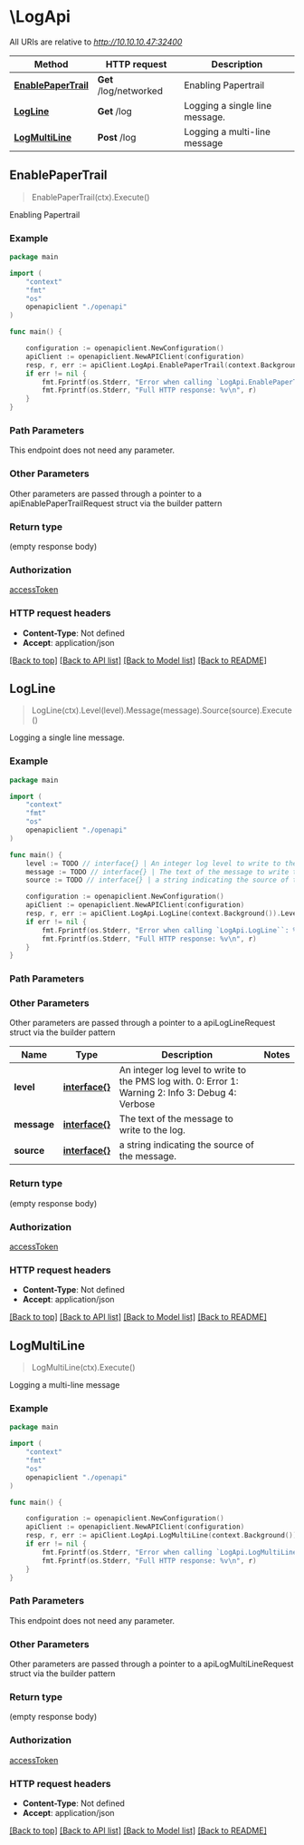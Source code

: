 # \LogApi

All URIs are relative to *http://10.10.10.47:32400*

Method | HTTP request | Description
------------- | ------------- | -------------
[**EnablePaperTrail**](LogApi.md#EnablePaperTrail) | **Get** /log/networked | Enabling Papertrail
[**LogLine**](LogApi.md#LogLine) | **Get** /log | Logging a single line message.
[**LogMultiLine**](LogApi.md#LogMultiLine) | **Post** /log | Logging a multi-line message



## EnablePaperTrail

> EnablePaperTrail(ctx).Execute()

Enabling Papertrail



### Example

```go
package main

import (
    "context"
    "fmt"
    "os"
    openapiclient "./openapi"
)

func main() {

    configuration := openapiclient.NewConfiguration()
    apiClient := openapiclient.NewAPIClient(configuration)
    resp, r, err := apiClient.LogApi.EnablePaperTrail(context.Background()).Execute()
    if err != nil {
        fmt.Fprintf(os.Stderr, "Error when calling `LogApi.EnablePaperTrail``: %v\n", err)
        fmt.Fprintf(os.Stderr, "Full HTTP response: %v\n", r)
    }
}
```

### Path Parameters

This endpoint does not need any parameter.

### Other Parameters

Other parameters are passed through a pointer to a apiEnablePaperTrailRequest struct via the builder pattern


### Return type

 (empty response body)

### Authorization

[accessToken](../README.md#accessToken)

### HTTP request headers

- **Content-Type**: Not defined
- **Accept**: application/json

[[Back to top]](#) [[Back to API list]](../README.md#documentation-for-api-endpoints)
[[Back to Model list]](../README.md#documentation-for-models)
[[Back to README]](../README.md)


## LogLine

> LogLine(ctx).Level(level).Message(message).Source(source).Execute()

Logging a single line message.



### Example

```go
package main

import (
    "context"
    "fmt"
    "os"
    openapiclient "./openapi"
)

func main() {
    level := TODO // interface{} | An integer log level to write to the PMS log with.   0: Error   1: Warning   2: Info  3: Debug   4: Verbose 
    message := TODO // interface{} | The text of the message to write to the log.
    source := TODO // interface{} | a string indicating the source of the message.

    configuration := openapiclient.NewConfiguration()
    apiClient := openapiclient.NewAPIClient(configuration)
    resp, r, err := apiClient.LogApi.LogLine(context.Background()).Level(level).Message(message).Source(source).Execute()
    if err != nil {
        fmt.Fprintf(os.Stderr, "Error when calling `LogApi.LogLine``: %v\n", err)
        fmt.Fprintf(os.Stderr, "Full HTTP response: %v\n", r)
    }
}
```

### Path Parameters



### Other Parameters

Other parameters are passed through a pointer to a apiLogLineRequest struct via the builder pattern


Name | Type | Description  | Notes
------------- | ------------- | ------------- | -------------
 **level** | [**interface{}**](interface{}.md) | An integer log level to write to the PMS log with.   0: Error   1: Warning   2: Info  3: Debug   4: Verbose  | 
 **message** | [**interface{}**](interface{}.md) | The text of the message to write to the log. | 
 **source** | [**interface{}**](interface{}.md) | a string indicating the source of the message. | 

### Return type

 (empty response body)

### Authorization

[accessToken](../README.md#accessToken)

### HTTP request headers

- **Content-Type**: Not defined
- **Accept**: application/json

[[Back to top]](#) [[Back to API list]](../README.md#documentation-for-api-endpoints)
[[Back to Model list]](../README.md#documentation-for-models)
[[Back to README]](../README.md)


## LogMultiLine

> LogMultiLine(ctx).Execute()

Logging a multi-line message



### Example

```go
package main

import (
    "context"
    "fmt"
    "os"
    openapiclient "./openapi"
)

func main() {

    configuration := openapiclient.NewConfiguration()
    apiClient := openapiclient.NewAPIClient(configuration)
    resp, r, err := apiClient.LogApi.LogMultiLine(context.Background()).Execute()
    if err != nil {
        fmt.Fprintf(os.Stderr, "Error when calling `LogApi.LogMultiLine``: %v\n", err)
        fmt.Fprintf(os.Stderr, "Full HTTP response: %v\n", r)
    }
}
```

### Path Parameters

This endpoint does not need any parameter.

### Other Parameters

Other parameters are passed through a pointer to a apiLogMultiLineRequest struct via the builder pattern


### Return type

 (empty response body)

### Authorization

[accessToken](../README.md#accessToken)

### HTTP request headers

- **Content-Type**: Not defined
- **Accept**: application/json

[[Back to top]](#) [[Back to API list]](../README.md#documentation-for-api-endpoints)
[[Back to Model list]](../README.md#documentation-for-models)
[[Back to README]](../README.md)

